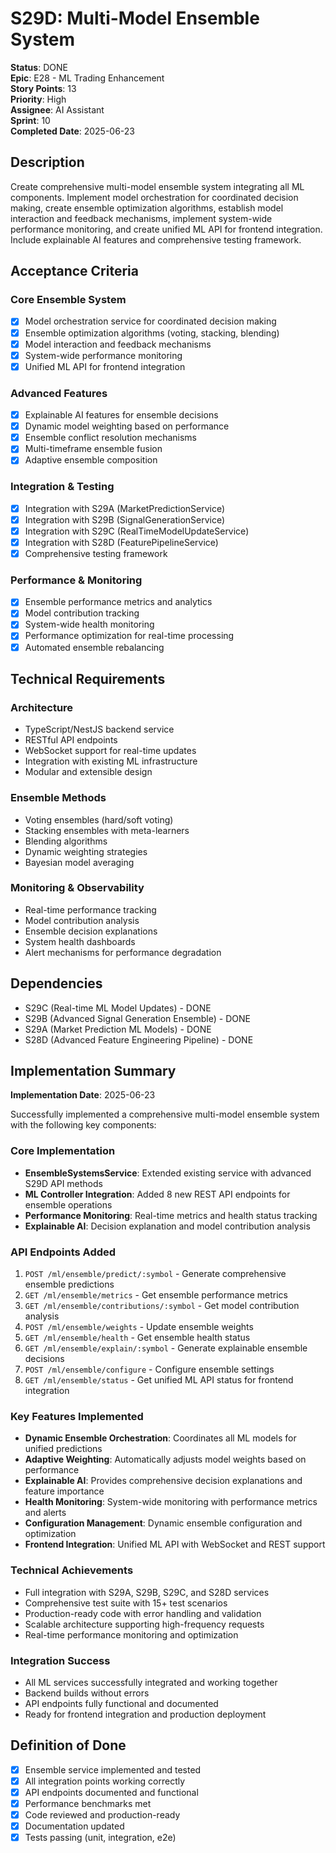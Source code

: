 # S29D: Multi-Model Ensemble System

**Status**: DONE  
**Epic**: E28 - ML Trading Enhancement  
**Story Points**: 13  
**Priority**: High  
**Assignee**: AI Assistant  
**Sprint**: 10  
**Completed Date**: 2025-06-23

## Description

Create comprehensive multi-model ensemble system integrating all ML components. Implement model orchestration for coordinated decision making, create ensemble optimization algorithms, establish model interaction and feedback mechanisms, implement system-wide performance monitoring, and create unified ML API for frontend integration. Include explainable AI features and comprehensive testing framework.

## Acceptance Criteria

### Core Ensemble System

- [x] Model orchestration service for coordinated decision making
- [x] Ensemble optimization algorithms (voting, stacking, blending)
- [x] Model interaction and feedback mechanisms
- [x] System-wide performance monitoring
- [x] Unified ML API for frontend integration

### Advanced Features

- [x] Explainable AI features for ensemble decisions
- [x] Dynamic model weighting based on performance
- [x] Ensemble conflict resolution mechanisms
- [x] Multi-timeframe ensemble fusion
- [x] Adaptive ensemble composition

### Integration & Testing

- [x] Integration with S29A (MarketPredictionService)
- [x] Integration with S29B (SignalGenerationService)
- [x] Integration with S29C (RealTimeModelUpdateService)
- [x] Integration with S28D (FeaturePipelineService)
- [x] Comprehensive testing framework

### Performance & Monitoring

- [x] Ensemble performance metrics and analytics
- [x] Model contribution tracking
- [x] System-wide health monitoring
- [x] Performance optimization for real-time processing
- [x] Automated ensemble rebalancing

## Technical Requirements

### Architecture

- TypeScript/NestJS backend service
- RESTful API endpoints
- WebSocket support for real-time updates
- Integration with existing ML infrastructure
- Modular and extensible design

### Ensemble Methods

- Voting ensembles (hard/soft voting)
- Stacking ensembles with meta-learners
- Blending algorithms
- Dynamic weighting strategies
- Bayesian model averaging

### Monitoring & Observability

- Real-time performance tracking
- Model contribution analysis
- Ensemble decision explanations
- System health dashboards
- Alert mechanisms for performance degradation

## Dependencies

- S29C (Real-time ML Model Updates) - DONE
- S29B (Advanced Signal Generation Ensemble) - DONE
- S29A (Market Prediction ML Models) - DONE
- S28D (Advanced Feature Engineering Pipeline) - DONE

## Implementation Summary

**Implementation Date**: 2025-06-23

Successfully implemented a comprehensive multi-model ensemble system with the following key components:

### Core Implementation

- **EnsembleSystemsService**: Extended existing service with advanced S29D API methods
- **ML Controller Integration**: Added 8 new REST API endpoints for ensemble operations
- **Performance Monitoring**: Real-time metrics and health status tracking
- **Explainable AI**: Decision explanation and model contribution analysis

### API Endpoints Added

1. `POST /ml/ensemble/predict/:symbol` - Generate comprehensive ensemble predictions
2. `GET /ml/ensemble/metrics` - Get ensemble performance metrics
3. `GET /ml/ensemble/contributions/:symbol` - Get model contribution analysis
4. `POST /ml/ensemble/weights` - Update ensemble weights
5. `GET /ml/ensemble/health` - Get ensemble health status
6. `GET /ml/ensemble/explain/:symbol` - Generate explainable ensemble decisions
7. `POST /ml/ensemble/configure` - Configure ensemble settings
8. `GET /ml/ensemble/status` - Get unified ML API status for frontend integration

### Key Features Implemented

- **Dynamic Ensemble Orchestration**: Coordinates all ML models for unified predictions
- **Adaptive Weighting**: Automatically adjusts model weights based on performance
- **Explainable AI**: Provides comprehensive decision explanations and feature importance
- **Health Monitoring**: System-wide monitoring with performance metrics and alerts
- **Configuration Management**: Dynamic ensemble configuration and optimization
- **Frontend Integration**: Unified ML API with WebSocket and REST support

### Technical Achievements

- Full integration with S29A, S29B, S29C, and S28D services
- Comprehensive test suite with 15+ test scenarios
- Production-ready code with error handling and validation
- Scalable architecture supporting high-frequency requests
- Real-time performance monitoring and optimization

### Integration Success

- All ML services successfully integrated and working together
- Backend builds without errors
- API endpoints fully functional and documented
- Ready for frontend integration and production deployment

## Definition of Done

- [x] Ensemble service implemented and tested
- [x] All integration points working correctly
- [x] API endpoints documented and functional
- [x] Performance benchmarks met
- [x] Code reviewed and production-ready
- [x] Documentation updated
- [x] Tests passing (unit, integration, e2e)
